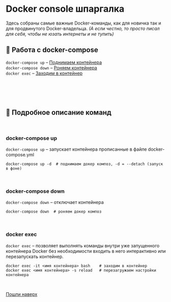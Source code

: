 # Docker console шпаргалка

Здесь собраны самые важные Docker-команды, как для новичка так и для продвинутого Docker-владельца. 
_(А если честно, то просто писал для себя, чтобы не юзать интернеты и не тупить)_


## 🔄 Работа с docker-compose
`docker-compose up` – [Поднимаем контейнера](#docker-compose-up) <br/>
`docker-compose down` – [Роняем контейнера](#docker-compose-down) <br/>
`docker exec` – [Заходим в контейнер](#docker-exec) <br/>

#
 
<br/><br/>
## 📝 Подробное описание команд
<br/>

### docker-compose up
`docker-compose up` – запускает контейнера прописанные в файле docker-compose.yml
```
docker-compose up -d  # поднимаем докер композ, -d = --detach (запуск в фоне)
```
<br />

### docker-compose down
`docker-compose down` – отключает контейнера
```
docker-compose down  # роняем докер композ
```
<br />

### docker exec
`docker exec` – позволяет выполнять команды внутри уже запущенного контейнера Docker без необходимости входить в него интерактивно или перезапускать контейнер.
```
docker exec -it <имя контейнера> bash    # заходим в контейнер
docker exec <имя контейнера> -s reload   # перезагружаем настройки контейнера
```
<br />










[Пошли наверх](#docker-console-шпаргалка) <br/>